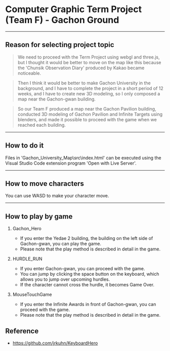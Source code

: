 # Computer Graphic Term Project (Team F) - Gachon Ground
--------------------------------------------------------------
## Reason for selecting project topic
>We need to proceed with the Term Project using webgl and three.js, but I thought it would be better to move on the map like this because the 'Chunsik Observation Diary' produced by Kakao became noticeable.

>Then I think it would be better to make Gachon University in the background, and I have to complete the project in a short period of 12 weeks, and I have to create new 3D modeling, so I only composed a map near the Gachon-gwan building.

>So our Team F produced a map near the Gachon Pavilion building, conducted 3D modeling of Gachon Pavilion and Infinite Targets using blenders, and made it possible to proceed with the game when we reached each building.

--------------------------------------------------------------

## How to do it
Files in 'Gachon_University_Map\src\index.html' can be executed using the Visual Studio Code extension program 'Open with Live Server'.

--------------------------------------------------------------

## How to move characters
You can use WASD to make your character move.

--------------------------------------------------------------

## How to play by game
1. Gachon_Hero
    + If you enter the Yedae 2 building, the building on the left side of Gachon-gwan, you can play the game.
    + Please note that the play method is described in detail in the game.

2. HURDLE_RUN
    + If you enter Gachon-gwan, you can proceed with the game.
    + You can jump by clicking the space button on the keyboard, which allows you to jump over upcoming hurdles.
    +  If the character cannot cross the hurdle, it becomes Game Over.

3. MouseTouchGame
    + If you enter the Infinite Awards in front of Gachon-gwan, you can proceed with the game.
    + Please note that the play method is described in detail in the game.


## Reference
+ https://github.com/jrkuhn/KeyboardHero
